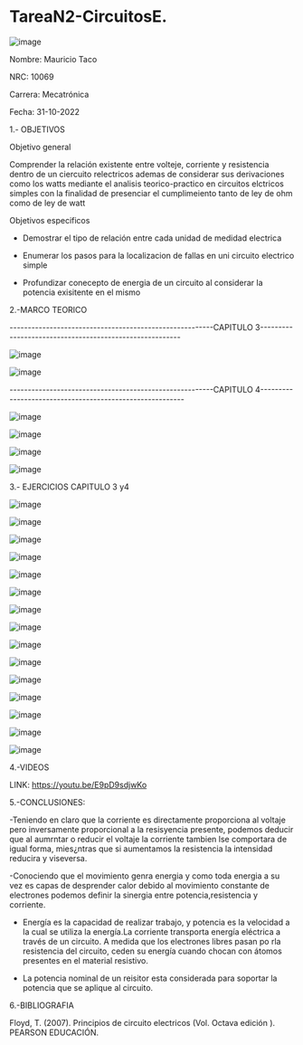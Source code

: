 # TareaN2-CircuitosE.

![image](https://user-images.githubusercontent.com/116677544/202339173-34d5623a-bb07-4f1e-af6e-d683e5fc623a.png)

Nombre: Mauricio Taco

NRC: 10069

Carrera: Mecatrónica

Fecha: 31-10-2022

1.- OBJETIVOS

Objetivo general

Comprender la relación existente entre volteje, corriente y resistencia dentro de un ciercuito relectricos ademas de considerar sus derivaciones como los watts mediante el analisis teorico-practico en circuitos elctricos simples con la finalidad de presenciar el cumplimeiento tanto de ley de ohm como de ley de watt

Objetivos especificos

- Demostrar el tipo de relación entre cada unidad de medidad electrica

- Enumerar los pasos para la localizacion de fallas en uni circuito electrico simple

- Profundizar conecepto de energia de un circuito al considerar la potencia exisitente en el mismo 

2.-MARCO TEORICO

--------------------------------------------------------CAPITULO 3--------------------------------------------------------

![image](https://user-images.githubusercontent.com/116677544/202339400-e1c3da9c-b72b-4f21-ae48-7269ee90ed60.png)

![image](https://user-images.githubusercontent.com/116677544/202339529-a61a8bc5-c034-48ea-b373-13fe8072d618.png)

--------------------------------------------------------CAPITULO 4---------------------------------------------------------

![image](https://user-images.githubusercontent.com/116677544/202339617-30674f67-be89-4cd2-a234-df44c6c8adfa.png)

![image](https://user-images.githubusercontent.com/116677544/202339737-f83d7c8f-9cdb-4444-9dbb-9f0c6b1daa52.png)

![image](https://user-images.githubusercontent.com/116677544/202339784-c3d9e352-4d4a-4c8b-9193-d2e1a8f6ddc7.png)

![image](https://user-images.githubusercontent.com/116677544/202339854-7eb12321-5dc4-4583-8531-1126b1af8f1c.png)

3.- EJERCICIOS CAPITULO 3 y4

![image](https://user-images.githubusercontent.com/116677544/202340062-fbad02c0-ab6a-4f34-98b3-c1bf6ff56e68.png)

![image](https://user-images.githubusercontent.com/116677544/202340153-37efc2f7-99e1-4799-a006-769b12630118.png)

![image](https://user-images.githubusercontent.com/116677544/202340311-4e331196-d3bd-4164-abd7-45de03030bb9.png)

![image](https://user-images.githubusercontent.com/116677544/202340374-70757000-3d6a-4197-aed2-f1576b5b34ac.png)

![image](https://user-images.githubusercontent.com/116677544/202340410-328d18a0-8332-4037-b622-5f7ab79bee3c.png)

![image](https://user-images.githubusercontent.com/116677544/202340487-7ce2605a-5b66-4945-a6e8-1c3843aa729b.png)

![image](https://user-images.githubusercontent.com/116677544/202340640-9512ee39-a076-492e-b056-d7534c32864e.png)

![image](https://user-images.githubusercontent.com/116677544/202340843-17421e8b-5d70-435f-8001-be6445df0cb8.png)

![image](https://user-images.githubusercontent.com/116677544/202340772-7c2a1545-0ca1-4e1a-a10f-8a1827ea0897.png)

![image](https://user-images.githubusercontent.com/116677544/202340556-5fe4ad51-14d6-40c7-a678-d878e94b5ad1.png)

![image](https://user-images.githubusercontent.com/116677544/202340919-2326b26c-f2ee-4e8c-83a7-dd168ff75cc5.png)

![image](https://user-images.githubusercontent.com/116677544/202340975-27181fa7-1fed-47d9-9544-64fc7bdc5054.png)

![image](https://user-images.githubusercontent.com/116677544/202341044-489c98ed-863d-456d-9440-9260cd73654d.png)

![image](https://user-images.githubusercontent.com/116677544/202341132-0b059e24-7bef-4ee9-ab71-9a418180a335.png)

![image](https://user-images.githubusercontent.com/116677544/202341206-79a0647a-062b-409e-b7b5-dd8ed0812b7c.png)

4.-VIDEOS

LINK: https://youtu.be/E9pD9sdjwKo

5.-CONCLUSIONES:

-Teniendo en claro que la corriente es directamente proporciona al voltaje pero inversamente proporcional a la resisyencia presente, podemos deducir que al aumrntar o reducir el voltaje la corriente tambien lse comportara de igual forma, mies¿ntras que si aumentamos la resistencia la intensidad reducira y viseversa.

-Conociendo que el movimiento genra energia y como toda energia a su vez es capas de desprender calor debido al movimiento constante de electrones podemos definir la sinergia entre potencia,resistencia y corriente.

- Energía es la capacidad de realizar trabajo, y potencia es la velocidad a la cual se utiliza la energía.La corriente transporta energía eléctrica a través de un circuito. A medida que los electrones libres pasan po rla resistencia del circuito, ceden su energía cuando chocan con átomos presentes en el material resistivo.

- La potencia nominal de un reisitor esta considerada para soportar la potencia que se aplique al circuito.
 
6.-BIBLIOGRAFIA

Floyd, T. (2007). Principios de circuito electricos (Vol. Octava edición ). PEARSON EDUCACIÓN.






